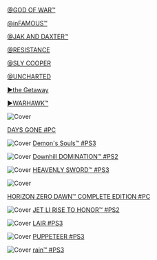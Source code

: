 <!-- 

<details>
<summary>layout: page
title: "SONY"
permalink: https://jeuxsf.github.io/JSF/sony/

</details>
  
#### hidden field with metadata

-->

[@GOD OF WAR™](godofwar.md)

[@inFAMOUS™]()

[@JAK AND DAXTER™]()

[@RESISTANCE]()

[@SLY COOPER]()

[@UNCHARTED]()

[►the Getaway](theGetaway.md)

[►WARHAWK™]()

![Cover](https://www.mobygames.com/images/covers/l/739516-days-gone-windows-front-cover.jpg)

[DAYS GONE #PC]()

![Cover](https://www.mobygames.com/images/covers/l/670843-demon-s-souls-playstation-3-front-cover.jpg)
[Demon's Souls™ #PS3](https://ouo.io/e9VJXn)

![Cover](https://www.mobygames.com/images/covers/l/728378-downhill-domination-playstation-2-front-cover.jpg)
[Downhill DOMINATION™ #PS2](https://ouo.io/tVCG62)

![Cover](https://www.mobygames.com/images/covers/l/129602-heavenly-sword-playstation-3-front-cover.jpg)
[HEAVENLY SWORD™ #PS3](https://ouo.io/a4Fk9A)

![Cover](https://www.mobygames.com/images/covers/l/677031-horizon-zero-dawn-complete-edition-windows-front-cover.jpg)

[HORIZON ZERO DAWN™ COMPLETE EDITION #PC]()

![Cover](https://www.mobygames.com/images/covers/l/38227-rise-to-honor-playstation-2-front-cover.jpg)
[JET LI RISE TO HONOR™ #PS2](https://ouo.io/iMfBQz)

![Cover](https://www.mobygames.com/images/covers/l/108253-lair-playstation-3-front-cover.jpg)
[LAIR #PS3](https://ouo.io/i23476)

![Cover](https://www.mobygames.com/images/covers/l/290125-puppeteer-playstation-3-front-cover.jpg)
[PUPPETEER #PS3](https://ouo.io/8Bmhap)

![Cover](https://www.mobygames.com/images/covers/l/304789-rain-playstation-3-front-cover.jpg)
[rain™ #PS3](https://ouo.io/jP5dVCl)

